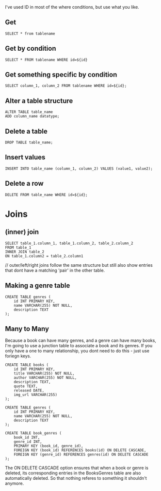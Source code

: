 I've used ID in most of the where conditions, but use what you like.

## Get 

```
SELECT * from tablename
```

## Get by condition

```
SELECT * FROM tablename WHERE id=${id}
```

## Get something specific by condition

```
SELECT column_1, column_2 FROM tablename WHERE id=${id};
```

## Alter a table structure

```
ALTER TABLE table_name
ADD column_name datatype;
```

## Delete a table 

```
DROP TABLE table_name;
```

## Insert values

```
INSERT INTO table_name (column_1, column_2) VALUES (value1, value2);
```

## Delete a row

```
DELETE FROM table_name WHERE id=${id};
```

# Joins

## (inner) join

```
SELECT table_1.column_1, table_1.column_2, table_2.column_2 
FROM table_1 
INNER JOIN table_2 
ON table_1.column2 = table_2.column1
```

// outer/left/right joins follow the same structure but still also show entries that dont have a matching 'pair' in the other table. 


## Making a genre table 

```
CREATE TABLE genres (
    id INT PRIMARY KEY,
    name VARCHAR(255) NOT NULL,
    description TEXT
);
```


## Many to Many

Because a book can have many genres, and a genre can have many books, I'm going to use a junction table to associate a book and its genres. If you only have a one to many relationship, you dont need to do this - just use foriegn keys.

```
CREATE TABLE books (
    id INT PRIMARY KEY,
    title VARCHAR(255) NOT NULL,
    author VARCHAR(255) NOT NULL,
    description TEXT,
    quote TEXT,
    released DATE,
    img_url VARCHAR(255)
);
```


```
CREATE TABLE genres (
    id INT PRIMARY KEY,
    name VARCHAR(255) NOT NULL,
    description TEXT
);
```


```
CREATE TABLE book_genres (
    book_id INT,
    genre_id INT,
    PRIMARY KEY (book_id, genre_id),
    FOREIGN KEY (book_id) REFERENCES books(id) ON DELETE CASCADE,
    FOREIGN KEY (genre_id) REFERENCES genres(id) ON DELETE CASCADE
);
```


The ON DELETE CASCADE option ensures that when a book or genre is deleted, its corresponding entries in the BooksGenres table are also automatically deleted. So that nothing referes to something it shouldn't anymore. 